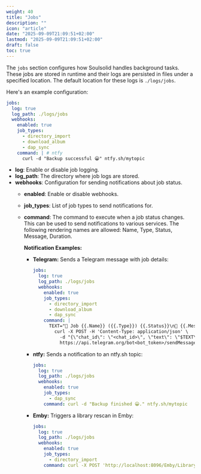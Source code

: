 ```yaml
---
weight: 40
title: "Jobs"
description: ""
icon: "article"
date: "2025-09-09T21:09:51+02:00"
lastmod: "2025-09-09T21:09:51+02:00"
draft: false
toc: true
---
```


The `jobs` section configures how Soulsolid handles background tasks. These jobs are stored in runtime and their logs are persisted in files under a specified location. The default location for these logs is `./logs/jobs`.

Here's an example configuration:

```yaml
jobs:
  log: true
  log_path: ./logs/jobs
  webhooks:
    enabled: true
    job_types:
      - directory_import
      - download_album
      - dap_sync
    command: | # ntfy
      curl -d "Backup successful 😀" ntfy.sh/mytopic
```

- **log**: Enable or disable job logging.
- **log_path**: The directory where job logs are stored.
- **webhooks**: Configuration for sending notifications about job status.
  - **enabled**: Enable or disable webhooks.
  - **job_types**: List of job types to send notifications for.
  - **command**: The command to execute when a job status changes. This can be used to send notifications to various services.
    The following rendering names are allowed: Name, Type, Status, Message, Duration.

    **Notification Examples:**
    - **Telegram:** Sends a Telegram message with job details:

      ```yaml
      jobs:
        log: true
        log_path: ./logs/jobs
        webhooks:
          enabled: true
          job_types:
            - directory_import
            - download_album
            - dap_sync
          command: |
            TEXT="🎵 Job {{.Name}} ({{.Type}}) {{.Status}}\n📝 {{.Message}}\n⏱️ Duration: {{.Duration}}" && \
              curl -X POST -H 'Content-Type: application/json' \
                -d "{\"chat_id\": \"<chat_id>\", \"text\": \"$TEXT\", \"parse_mode\": \"HTML\"}" \
                https://api.telegram.org/bot<bot_token>/sendMessage
      ```

    - **ntfy:** Sends a notification to an ntfy.sh topic:
      ```yaml
      jobs:
        log: true
        log_path: ./logs/jobs
        webhooks:
          enabled: true
          job_types:
            - dap_sync
          command: curl -d "Backup finished 😀." ntfy.sh/mytopic
      ```
    - **Emby:** Triggers a library rescan in Emby:
      ```yaml
      jobs:
        log: true
        log_path: ./logs/jobs
        webhooks:
          enabled: true
          job_types:
            - directory_import
          command: curl -X POST 'http://localhost:8096/Emby/Library/Refresh?api_key=your_emby_api_key'
      ```
